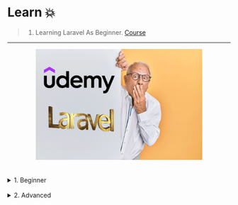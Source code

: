 # Learn 💥

> 1) Learning Laravel As Beginner. [Course](https://www.udemy.com/course/laravel-for-beginners-in-arabic-2023/)
---

<div align="center">
<!-- Title: -->
  <a href="https://www.udemy.com/course/laravel-for-beginners-in-arabic-2023/">
    <img src="https://raw.githubusercontent.com/IbrahimAmin2024/Python/main/Archive/Courses/Udemy_Laravel.png" height="250">
  </a>
  </div>
<br><br>
<details>
<summary>
1. Beginner
<br><br>
</summary>
  
<details>
<summary>Section 1</summary><br>

  - [know basics](Beginner/Lectures/0/)
  - [Basic Input And Output](Beginner/Lectures/1/)
  - [Variables And Basic Data Types](Beginner/Lectures/2/)
  - [Const](Beginner/Lectures/3/)
  - [Namespaces](Beginner/Lectures/4/)
  - [Typedef And Type Aliases](Beginner/Lectures/5/)
  - [Arithmetic Operators](Beginner/Lectures/6/)
  - [Type Conversion](Beginner/Lectures/7/)
  - [User Input](Beginner/Lectures/8/)
  - [Useful Math-Related Functions](Beginner/Lectures/9/)
  - [Calculates the Hypotenuse](Beginner/Lectures/10/)
  - [If Statments](Beginner/Lectures/11/)
  - [Switches](Beginner/Lectures/12/)
  - [Console Calculator Program](Beginner/Lectures/13/)
</details>

<details>
<summary>Section 2</summary><br>

  - [Ternary Operator](Beginner/Lectures/14/)
  - [Logical Operators](Beginner/Lectures/15/)
  - [Temperature Conversion Program](Beginner/Lectures/16/)
  - [Useful String Methods](Beginner/Lectures/17/)
  - [While Loops](Beginner/Lectures/18/)
  - [Do While Loops](Beginner/Lectures/19/)
  - [For Loops](Beginner/Lectures/20/)
  - [Break And Continue](Beginner/Lectures/21/)
  - [Nested Loops](Beginner/Lectures/22/)
  - [Random Number Generator](Beginner/Lectures/23/)
  - [Random Event Generator](Beginner/Lectures/24/)
  - [Number Guessing Game](Beginner/Lectures/25/)
  - [User defined Functions](Beginner/Lectures/26/)
  - [Return Keyword](Beginner/Lectures/27/)
  - [Overloaded Functions](Beginner/Lectures/28/)
  - [Variable Scope](Beginner/Lectures/29/)
  - [Banking Practice Program](Beginner/Lectures/30/)
  
</details>

<details>
<summary>Section 3</summary><br>

  - [Rock Paper Scissors Game](Beginner/Lectures/31/)
  - [Arrays](Beginner/Lectures/32/)
  - [Sizeof() Operator](Beginner/Lectures/33/)
  - [Iterate Over An Array](Beginner/Lectures/34/)
  - [Foreach Loop](Beginner/Lectures/35/)
  - [Map](Beginner/Lectures/36/)
  - [Pass Array to a Function](Beginner/Lectures/37/)
  - [Search an Array For an Element](Beginner/Lectures/38/)
  - [Sort an Array](Beginner/Lectures/39/)
</details>

<details>
<summary>Section 4</summary><br>

  - [fill() Function](Beginner/Lectures/40/)
  - [User Input to Fill an Array](Beginner/Lectures/41/)
  - [Multidimensional Arrays](Beginner/Lectures/42/)
  - [Quiz Game](Beginner/Lectures/43/)
  - [Memory Adresses](Beginner/Lectures/44/)
  - [Pass by VALUE vs Pass by REFERENCE](Beginner/Lectures/45/)

</details>  
  

<details>
<summary>Section 5</summary><br>
  
  - [Const Parameters](Beginner/Lectures/46/)
  - [Credit card validator program](Beginner/Lectures/47/)
  - [Pointers](Beginner/Lectures/48/)
  - [Null Pointers](Beginner/Lectures/49/)
  - [TIC TAC TOE Game](Beginner/Lectures/50/)

</details> 

<details>
<summary>Section 6</summary><br>
  
  - [Dynamic Memory](Beginner/Lectures/51/)
  - [Recursion](Beginner/Lectures/52/)
  - [Function Templates](Beginner/Lectures/53/)
  - [Structs](Beginner/Lectures/54/)
  - [Pass Structs as Arguments](Beginner/Lectures/55/)
  - [Enums](Beginner/Lectures/56/)
  - [Object Oriented Programming(OOP)](Beginner/Lectures/57/)
  - [Constructors](Beginner/Lectures/58/)
  - [Constructor Overloading](Beginner/Lectures/59/)
  - [Getters and Setters](Beginner/Lectures/60/)
  - [Inheritance](Beginner/Lectures/61/)
  
</details> 

  

</details>

<details>
<summary>
2. Advanced
<br>
</summary>

- Soon.
</details>
